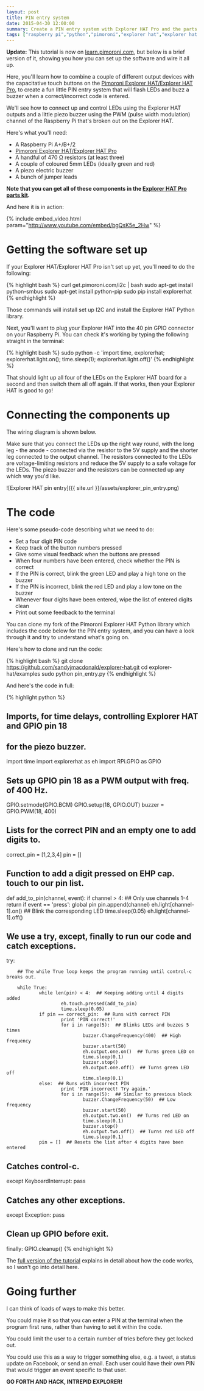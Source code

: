 ```yaml
---
layout: post
title: PIN entry system
date: 2015-04-30 12:00:00
summary: Create a PIN entry system with Explorer HAT Pro and the parts kit.
tags: ["raspberry pi","python","pimoroni","explorer hat","explorer hat pro","tutorial"]
---
```


**Update:** This tutorial is now on 
[learn.pimoroni.com](http://learn.pimoroni.com/tutorial/sandyj/explorer-hat-explorer-hat-pin-entry), 
but below is a brief version of it, showing you how you can set up the software and wire it
all up.

Here, you'll learn how to combine a couple of different output 
devices with the capacitative touch buttons on the 
[Pimoroni Explorer HAT/Explorer HAT Pro](http://shop.pimoroni.com/products/explorer-hat),
to create a fun little PIN entry system that will flash LEDs and buzz a buzzer when
a correct/incorrect code is entered.

We'll see how to connect up and control LEDs using the Explorer HAT outputs and a little
piezo buzzer using the PWM (pulse width modulation) channel of the Raspberry Pi that's 
broken out on the Explorer HAT.

Here's what you'll need:

* A Raspberry Pi A+/B+/2
* [Pimoroni Explorer HAT/Explorer HAT Pro](http://shop.pimoroni.com/products/explorer-hat)
* A handful of 470 Ω resistors (at least three)
* A couple of coloured 5mm LEDs (ideally green and red)
* A piezo electric buzzer
* A bunch of jumper leads

**Note that you can get all of these components in the 
[Explorer HAT Pro parts kit](http://shop.pimoroni.com/products/explorer-hat-pro-parts-kit).**

And here it is in action:

{% include embed_video.html param="http://www.youtube.com/embed/bgQsK5e_2Hw" %}

# Getting the software set up

If your Explorer HAT/Explorer HAT Pro isn't set up yet, you'll need to do the following:

{% highlight bash %}
curl get.pimoroni.com/i2c | bash
sudo apt-get install python-smbus
sudo apt-get install python-pip
sudo pip install explorerhat
{% endhighlight %}

Those commands will install set up I2C and install the Explorer HAT Python library.

Next, you'll want to plug your Explorer HAT into the 40 pin GPIO connector on your
Raspberry Pi. You can check it's working by typing the following straight in the 
terminal:

{% highlight bash %}
sudo python -c 'import time, explorerhat; explorerhat.light.on(); time.sleep(1); explorerhat.light.off()'
{% endhighlight %}

That should light up all four of the LEDs on the Explorer HAT board for a second and then
switch them all off again. If that works, then your Explorer HAT is good to go!

# Connecting the components up

The wiring diagram is shown below.

Make sure that you connect the LEDs up the right way round, with the long leg - the anode - 
connected via the resistor to the 5V supply and the shorter leg connected to the output channel. 
The resistors connected to the LEDs are voltage-limiting resistors and reduce the 5V supply to a 
safe voltage for the LEDs. The piezo buzzer and the resistors can be connected up any which way 
you'd like.


![Explorer HAT pin entry]({{ site.url }}/assets/explorer_pin_entry.png)

# The code

Here's some pseudo-code describing what we need to do:

* Set a four digit PIN code
* Keep track of the button numbers pressed
* Give some visual feedback when the buttons are pressed
* When four numbers have been entered, check whether the PIN is correct
* If the PIN is correct, blink the green LED and play a high tone on the buzzer
* If the PIN is incorrect, blink the red LED and play a low tone on the buzzer
* Whenever four digits have been entered, wipe the list of entered digits clean
* Print out some feedback to the terminal

You can clone my fork of the Pimoroni Explorer HAT Python library which includes the code below
for the PIN entry system, and you can have a look through it and try to understand what's
going on.

Here's how to clone and run the code:

{% highlight bash %}
git clone https://github.com/sandyjmacdonald/explorer-hat.git
cd explorer-hat/examples
sudo python pin_entry.py
{% endhighlight %}

And here's the code in full:

{% highlight python %}
## Imports, for time delays, controlling Explorer HAT and GPIO pin 18
## for the piezo buzzer.

import time
import explorerhat as eh
import RPi.GPIO as GPIO

## Sets up GPIO pin 18 as a PWM output with freq. of 400 Hz.

GPIO.setmode(GPIO.BCM)
GPIO.setup(18, GPIO.OUT)
buzzer = GPIO.PWM(18, 400)

## Lists for the correct PIN and an empty one to add digits to.

correct_pin = [1,2,3,4]
pin = []

## Function to add a digit pressed on EHP cap. touch to our pin list.

def add_to_pin(channel, event):
        if channel > 4:  ## Only use channels 1-4
                return
        if event == 'press':
                global pin
                pin.append(channel)
                eh.light[channel-1].on()  ## Blink the corresponding LED
                time.sleep(0.05)
                eh.light[channel-1].off()

## We use a try, except, finally to run our code and catch exceptions.

try:

        ## The while True loop keeps the program running until control-c breaks out.

        while True:
                while len(pin) < 4:  ## Keeping adding until 4 digits added
                        eh.touch.pressed(add_to_pin)
                        time.sleep(0.05)
                if pin == correct_pin:  ## Runs with correct PIN
                        print 'PIN correct!'
                        for i in range(5):  ## Blinks LEDs and buzzes 5 times
                                buzzer.ChangeFrequency(400)  ## High frequency
                                buzzer.start(50)
                                eh.output.one.on()  ## Turns green LED on
                                time.sleep(0.1)
                                buzzer.stop()
                                eh.output.one.off()  ## Turns green LED off
                                time.sleep(0.1)
                else:  ## Runs with incorrect PIN
                        print 'PIN incorrect! Try again.'
                        for i in range(5):  ## Similar to previous block
                                buzzer.ChangeFrequency(50)  ## Low frequency
                                buzzer.start(50)
                                eh.output.two.on()  ## Turns red LED on
                                time.sleep(0.1)
                                buzzer.stop()
                                eh.output.two.off()  ## Turns red LED off
                                time.sleep(0.1)
                pin = []  ## Resets the list after 4 digits have been entered

## Catches control-c.

except KeyboardInterrupt:
        pass

## Catches any other exceptions.

except Exception:
        pass

## Clean up GPIO before exit.

finally:
        GPIO.cleanup()
{% endhighlight %}

The [full version of the tutorial](https://github.com/sandyjmacdonald/pimoroni_learning_materials/blob/master/pin_entry.md)
explains in detail about how the code works, so I won't go into detail here.

# Going further

I can think of loads of ways to make this better.

You could make it so that you can enter a PIN at the terminal when the program first runs,
rather than having to set it within the code.

You could limit the user to a certain number of tries before they get locked out.

You could use this as a way to trigger something else, e.g. a tweet, a status update on
Facebook, or send an email. Each user could have their own PIN that would trigger an
event specific to that user.

**GO FORTH AND HACK, INTREPID EXPLORER!**